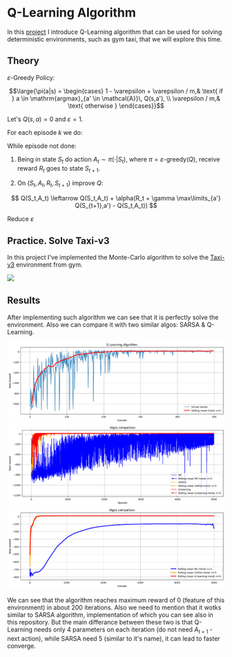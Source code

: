 # Q-Learning Algorithm

In this [project](https://github.com/privet1mir/Deep-Reinforcement-Learning/blob/main/Q-Learning%20Algorithm.%20Taxi-v3/Q_Learning.ipynb) I introduce Q-Learning algorithm that can be used for solving deterministic environments, such as gym taxi, that we will explore this time. 

## Theory

$\varepsilon$-Greedy Policy:

$$\large{\pi(a|s) = \begin{cases}
  1 - \varepsilon + \varepsilon / m,& \text{ if } a \in \mathrm{argmax}_{a' \in \mathcal{A}}\, Q(s,a'), \\    
  \varepsilon / m,& \text{ otherwise } 
\end{cases}}$$

Let's $Q(s,a) = 0$ and $\varepsilon = 1$.

For each episode $k$ we do:

While episode not done:

1. Being in state $S_t$ do action $A_t \sim \pi(\cdot|S_t)$,
where $\pi = \varepsilon\text{-greedy}(Q)$, receive reward $R_t$  goes to state $S_{t+1}$.

2. On $(S_t,A_t,R_t,S_{t+1})$ improve $Q$:
   
$$
Q(S_t,A_t) \leftarrow Q(S_t,A_t) + \alpha(R_t + \gamma \max\limits_{a'} Q(S_{t+1},a') - Q(S_t,A_t))
$$

Reduce $\varepsilon$

## Practice. Solve Taxi-v3

In this project I've implemented the Monte-Carlo algorithm to solve the [Taxi-v3](https://www.gymlibrary.dev/environments/toy_text/taxi/) environment from gym.

<img src="https://www.gymlibrary.dev/_images/taxi.gif" width="500">

## Results

After implementing such algorithm we can see that it is perfectly solve the environment. Also we can compare it with two similar algos: SARSA & Q-Learning. 

<img src="https://github.com/privet1mir/Deep-Reinforcement-Learning/blob/main/Q-Learning%20Algorithm.%20Taxi-v3/images/q-learning.png" width="800">

<img src="https://github.com/privet1mir/Deep-Reinforcement-Learning/blob/main/Q-Learning%20Algorithm.%20Taxi-v3/images/comparison_graph1.png" width="800">

<img src="https://github.com/privet1mir/Deep-Reinforcement-Learning/blob/main/Q-Learning%20Algorithm.%20Taxi-v3/images/comparison_graph2.png" width="800">

We can see that the algorithm reaches maximum reward of 0 (feature of this environment) in about 200 iterations. Also we need to mention that it wotks similar to SARSA algorithm, implementation of which you can see also in this repository. But the main differance between these two is that Q-Learning needs only 4 parameters on each iteration (do not need $A_{t+1}$ - next action), while SARSA need 5 (similar to it's name), it can lead to faster converge. 
